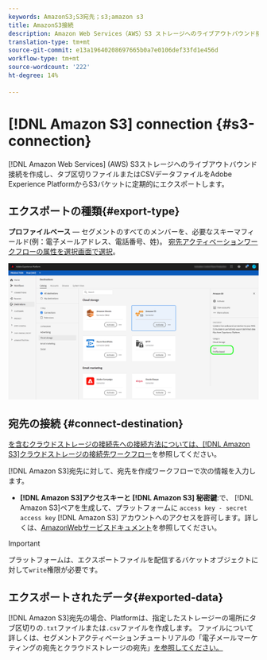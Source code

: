 ```yaml
---
keywords: AmazonS3;S3宛先；s3;amazon s3
title: AmazonS3接続
description: Amazon Web Services（AWS）S3 ストレージへのライブアウトバウンド接続を作成し、タブ区切りのデータファイルまたは CSV データファイルを Adobe Experience Platform から S3 バケットへと定期的に書き出します。
translation-type: tm+mt
source-git-commit: e13a19640208697665b0a7e0106def33fd1e456d
workflow-type: tm+mt
source-wordcount: '222'
ht-degree: 14%

---
```



# [!DNL Amazon S3] connection  {#s3-connection}

[!DNL Amazon Web Services] (AWS) S3ストレージへのライブアウトバウンド接続を作成し、タブ区切りファイルまたはCSVデータファイルをAdobe Experience PlatformからS3バケットに定期的にエクスポートします。

## エクスポートの種類{#export-type}

**プロファイルベース**  — セグメントのすべてのメンバーを、必要なスキーマフィールド(例：電子メールアドレス、電話番号、姓)。 [宛先アクティベーションワークフローの属性を選択画面で選択](../../ui/activate-destinations.md#select-attributes)。

![AmazonS3プロファイルベースの書き出しタイプ](../../assets/catalog/cloud-storage/amazon-s3/catalog.png)

## 宛先の接続 {#connect-destination}

[を含むクラウドストレージの接続先への接続方法については、[!DNL Amazon S3]クラウドストレージの接続先ワークフロー](./workflow.md)を参照してください。

[!DNL Amazon S3]宛先に対して、宛先を作成ワークフローで次の情報を入力します。

* **[!DNL Amazon S3]アクセスキーと [!DNL Amazon S3] 秘密鍵**:で、 [!DNL Amazon S3]ペアを生成して、プラットフォームに `access key - secret access key`  [!DNL Amazon S3] アカウントへのアクセスを許可します。詳しくは、[AmazonWebサービスドキュメント](https://docs.aws.amazon.com/IAM/latest/UserGuide/id_credentials_access-keys.html)を参照してください。

>[!IMPORTANT]
>
>プラットフォームは、エクスポートファイルを配信するバケットオブジェクトに対して`write`権限が必要です。

## エクスポートされたデータ{#exported-data}

[!DNL Amazon S3]宛先の場合、Platformは、指定したストレージーの場所にタブ区切りの`.txt`ファイルまたは`.csv`ファイルを作成します。 ファイルについて詳しくは、セグメントアクティベーションチュートリアルの「電子メールマーケティングの宛先とクラウドストレージの宛先」[を参照してください。](../../ui/activate-destinations.md#esp-and-cloud-storage)
